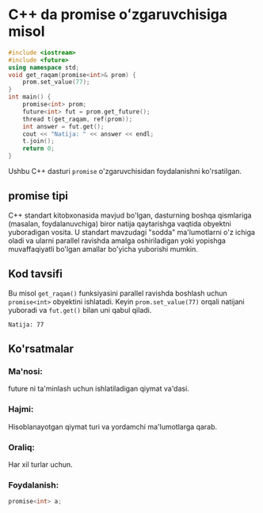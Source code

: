 # C++ da promise oʻzgaruvchisiga misol
```cpp
#include <iostream>
#include <future>
using namespace std;
void get_raqam(promise<int>& prom) {
    prom.set_value(77);
}
int main() {
    promise<int> prom;
    future<int> fut = prom.get_future();
    thread t(get_raqam, ref(prom));
    int answer = fut.get();
    cout << "Natija: " << answer << endl;
    t.join();
    return 0;
}
```
Ushbu C++ dasturi `promise` o'zgaruvchisidan foydalanishni ko'rsatilgan.
## promise tipi
C++ standart kitobxonasida mavjud bo'lgan, dasturning boshqa qismlariga (masalan, foydalanuvchiga) biror natija qaytarishga vaqtida obyektni yuboradigan vosita.
U standart mavzudagi "sodda" ma'lumotlarni o'z ichiga oladi va 
ularni parallel ravishda amalga oshiriladigan yoki yopishga muvaffaqiyatli bo'lgan amallar bo'yicha yuborishi mumkin.
## Kod tavsifi
Bu misol  `get_raqam()` funksiyasini parallel ravishda boshlash uchun `promise<int>` obyektini ishlatadi.
Keyin `prom.set_value(77)` orqali natijani yuboradi va `fut.get()` bilan uni qabul qiladi.
```console
Natija: 77
```
## Ko'rsatmalar
### Ma'nosi:
future ni ta'minlash uchun ishlatiladigan qiymat va'dasi.
### Hajmi:
Hisoblanayotgan qiymat turi va yordamchi ma'lumotlarga qarab.
### Oraliq:
Har xil turlar uchun.
### Foydalanish:
```cpp
promise<int> a;
```
